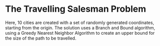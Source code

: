 <h1>The Travelling Salesman Problem</h1>
<p>Here, 10 cities are created with a set of randomly generated coordinates, starting from the origin. The solution uses a Branch and Bound algorithm, using a Greedy Nearest Neighbor Algorithm to create an upper bound for the size of the path to be travelled.</p>
